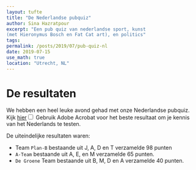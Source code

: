 ```yaml
---
layout: tufte
title: "De Nederlandse pubquiz"
author: Sina Hazratpour
excerpt: "Een pub quiz van nederlandse sport, kunst 
(met Hieronymus Bosch en Fat Cat art), en politics"
tags:
permalink: /posts/2019/07/pub-quiz-nl
date: 2019-07-15
use_math: true
location: "Utrecht, NL"
---
```


# De resultaten

We hebben een heel leuke avond gehad met onze Nederlandse pubquiz. Kijk [hier](/files/posts/2019/pub_quiz_nl.pdf)<label for="sn-pub_quiz_file" class="margin-toggle sidenote-number"></label><input type="checkbox" id="sn-pub_quiz_file" class="margin-toggle"/><span class="sidenote"> Gebruik Adobe Acrobat voor het beste resultaat</span> om je kennis van het Nederlands te testen.

De uiteindelijke resultaten waren:


* Team <code>Plan-B</code> bestaande uit J, A, D en T verzamelde 98 punten  
* <code>A-Team</code> bestaande uit A, E, en M verzamelde 65 punten.  
* <code>De Groene</code> Team bestaande uit B, M, D en A verzamelde 40 punten. 
   